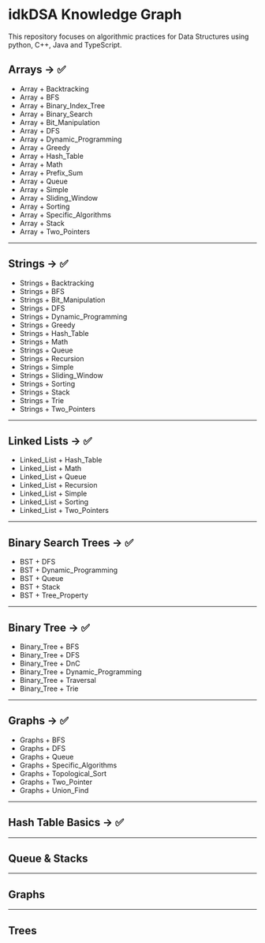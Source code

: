 # idkDSA Knowledge Graph

This repository focuses on algorithmic practices for Data Structures using python, C++, Java and TypeScript.

## Arrays -> ✅

- Array + Backtracking             
- Array + BFS                    
- Array + Binary_Index_Tree     
- Array + Binary_Search            
- Array + Bit_Manipulation   
- Array + DFS                
- Array + Dynamic_Programming 
- Array + Greedy              
- Array + Hash_Table           
- Array + Math              
- Array + Prefix_Sum          
- Array + Queue                
- Array + Simple            
- Array + Sliding_Window        
- Array + Sorting           
- Array + Specific_Algorithms 
- Array + Stack                   
- Array + Two_Pointers          

---

## Strings -> ✅

- Strings + Backtracking          
- Strings + BFS                  
- Strings + Bit_Manipulation       
- Strings + DFS                   
- Strings + Dynamic_Programming   
- Strings + Greedy                 
- Strings + Hash_Table          
- Strings + Math                 
- Strings + Queue                
- Strings + Recursion           
- Strings + Simple               
- Strings + Sliding_Window  
- Strings + Sorting              
- Strings + Stack
- Strings + Trie                   
- Strings + Two_Pointers         

---

## Linked Lists -> ✅

- Linked_List + Hash_Table      
- Linked_List + Math            
- Linked_List + Queue         
- Linked_List + Recursion      
- Linked_List + Simple          
- Linked_List + Sorting     
- Linked_List + Two_Pointers     

---

## Binary Search Trees -> ✅

- BST + DFS
- BST + Dynamic_Programming
- BST + Queue
- BST + Stack
- BST + Tree_Property

---

## Binary Tree -> ✅

- Binary_Tree + BFS
- Binary_Tree + DFS
- Binary_Tree + DnC
- Binary_Tree + Dynamic_Programming
- Binary_Tree + Traversal
- Binary_Tree + Trie

---

## Graphs -> ✅

- Graphs + BFS
- Graphs + DFS
- Graphs + Queue
- Graphs + Specific_Algorithms
- Graphs + Topological_Sort
- Graphs + Two_Pointer
- Graphs + Union_Find

---

## Hash Table Basics -> ✅ 

---

## Queue & Stacks

---

## Graphs

---

## Trees





